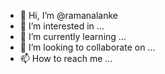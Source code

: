- 👋 Hi, I’m @ramanalanke
- 👀 I’m interested in ...
- 🌱 I’m currently learning ...
- 💞️ I’m looking to collaborate on ...
- 📫 How to reach me ...

<!---
ramanalanke/ramanalanke is a ✨ special ✨ repository because its `README.md` (this file) appears on your GitHub profile.
You can click the Preview link to take a look at your changes.
--->
